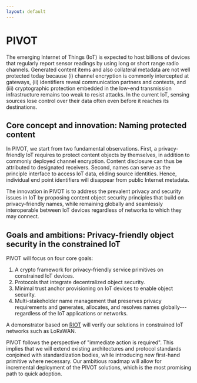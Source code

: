 ```yaml
---
layout: default
---
```


# PIVOT

The emerging Internet of Things (IoT) is expected to host billions of
devices that regularly report sensor readings by using long or short range
radio channels. Generated content items and also collateral metadata are
not well protected today because (i) channel encryption is commonly
intercepted at gateways, (ii) identifiers reveal communication partners and
contexts, and (iii) cryptographic protection embedded in the low-end
transmission infrastructure remains too weak to resist attacks. In the
current IoT, sensing sources lose control over their data often even before
it reaches its destinations.

## Core concept and innovation: Naming protected content 
In PIVOT, we start from two fundamental observations. First, a
privacy-friendly IoT requires to protect content objects by themselves, in
addition to commonly deployed channel encryption. Content disclosure can
thus be attributed to designated receivers. Second, names can serve as the
principle interface to access IoT data, eliding source identities. Hence,
individual end point identifiers will disappear from public Internet
metadata.

The innovation in PIVOT is to address the prevalent privacy and
security issues in IoT by proposing content object security principles that
build on privacy-friendly names, while remaining globally and seamlessly
interoperable between IoT devices regardless of networks to which they may
connect.


## Goals and ambitions: Privacy-friendly object security in the constrained IoT 

PIVOT will focus on four core goals:

1. A crypto framework for privacy-friendly service primitives on constrained IoT devices.
2. Protocols that integrate decentralized object security.
3. Minimal trust anchor provisioning on IoT devices to enable object security.
4. Multi-stakeholder name management that preserves privacy requirements and generates, allocates,
and resolves names globally---regardless of the IoT applications or networks.

A demonstrator based on [RIOT](https://riot-os.org) will verify our solutions in constrained IoT networks such as
LoRaWAN.

PIVOT follows the perspective of "immediate action is required". This implies that we will extend existing
architectures and protocol standards conjoined with standardization bodies, while introducing new
first-hand primitive where necessary. Our ambitious roadmap will allow for incremental deployment
of the PIVOT solutions, which is the most promising path to quick adoption.
